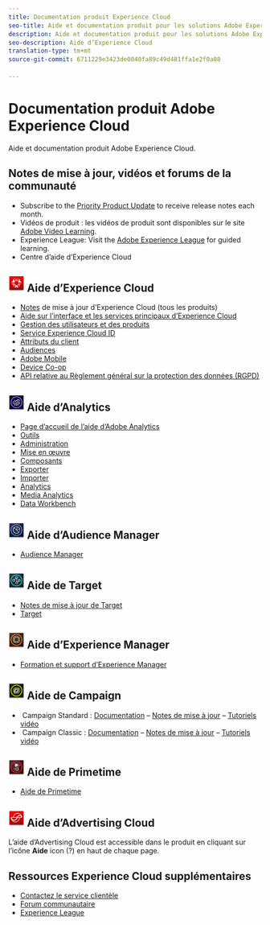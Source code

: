 ```yaml
---
title: Documentation produit Experience Cloud
seo-title: Aide et documentation produit pour les solutions Adobe Experience Cloud.
description: Aide et documentation produit pour les solutions Adobe Experience Cloud.
seo-description: Aide d’Experience Cloud
translation-type: tm+mt
source-git-commit: 6711229e3423de0040fa89c49d481ffa1e2f0a08

---
```



# Documentation produit Adobe Experience Cloud

Aide et documentation produit Adobe Experience Cloud.

## Notes de mise à jour, vidéos et forums de la communauté

* Subscribe to the [Priority Product Update](https://www.adobe.com/subscription/priority-product-update.html) to receive release notes each month.
* Vidéos de produit : les vidéos de produit sont disponibles sur le site [Adobe Video Learning](https://helpx.adobe.com/experience-cloud/tutorials.html).
* Experience League: Visit the [Adobe Experience League](https://landing.adobe.com/experience-league/) for guided learning.
* Centre d’aide d’Experience Cloud

## ![Aide d’Experience Cloud](assets/experience_cloud_appicon_32.png) Aide d’Experience Cloud

* [Notes](https://docs.adobe.com/content/help/en/release-notes/experience-cloud/current.html) de mise à jour d’Experience Cloud (tous les produits)
* [Aide sur l’interface et les services principaux d’Experience Cloud](https://docs.adobe.com/content/help/en/core-services/interface/experience-cloud.html)
* [Gestion des utilisateurs et des produits](https://docs.adobe.com/content/help/en/core-services/interface/manage-users-and-products/admin-getting-started.html)
* [Service Experience Cloud ID](https://docs.adobe.com/content/help/en/id-service/using/home.html)
* [Attributs du client](https://docs.adobe.com/content/help/en/core-services/interface/customer-attributes/attributes.html)
* [Audiences](https://docs.adobe.com/content/help/en/core-services/interface/audiences/audience-library.html)
* [Adobe Mobile](https://docs.adobe.com/content/help/en/mobile-services/using/home.html)
* [Device Co-op](https://docs.adobe.com/content/help/en/device-co-op/using/home.html)
* [API relative au Règlement général sur la protection des données (RGPD)](https://www.adobe.io/apis/experiencecloud/gdpr.html)

## ![Aide d’Analytics](assets/mc_analytics_32.png) Aide d’Analytics

* [Page d’accueil de l’aide d’Adobe Analytics](https://docs.adobe.com/content/help/en/analytics/landing/home.html)
* [Outils](https://docs.adobe.com/content/help/en/analytics/analyze/home.html)
* [Administration](https://docs.adobe.com/content/help/en/analytics/admin/home.html)
* [Mise en œuvre](https://docs.adobe.com/content/help/en/analytics/implementation/home.html)
* [Composants](https://docs.adobe.com/content/help/en/analytics/components/home.html)
* [Exporter](https://docs.adobe.com/content/help/en/analytics/export/home.html)
* [Importer](https://docs.adobe.com/content/help/en/analytics/import/home.html)
* [Analytics](https://docs.adobe.com/content/help/en/analytics/integration/home.html)
* [Media Analytics](https://docs.adobe.com/content/help/en/media-analytics/using/media-overview.html)
* [Data Workbench](https://marketing.adobe.com/resources/help/en_US/insight/)

## ![Aide d’Audience Manager](assets/mc_audiencemanager_32.png) Aide d’Audience Manager

* [Audience Manager](https://docs.adobe.com/content/help/en/audience-manager/user-guide/aam-home.html)

## ![Aide de Target](assets/mc_target_32.png) Aide de Target

* [Notes de mise à jour de Target](https://docs.adobe.com/content/help/en/target/using/release-notes/release-notes.html)
* [Target](https://docs.adobe.com/content/help/en/target/using/target-home.html)

## ![Aide d’Experience Manager](assets/mc_experiencemanager_32.png) Aide d’Experience Manager

* [Formation et support d’Experience Manager](https://helpx.adobe.com/support/experience-manager.html)

## ![Aide de Campaign](assets/mc_campaign_32.png) Aide de Campaign

*  Campaign Standard : [Documentation](https://helpx.adobe.com/support/campaign/standard.html) – [Notes de mise à jour](https://docs.adobe.com/content/help/en/campaign-standard/using/release-notes/release-notes.html) – [Tutoriels vidéo](https://docs.adobe.com/content/help/en/campaign-learn/campaign-standard-tutorials/overview.html)
*  Campaign Classic : [Documentation](https://helpx.adobe.com/support/campaign/classic.html) – [Notes de mise à jour](https://docs.campaign.adobe.com/doc/AC/en/RN.html) – [Tutoriels vidéo](https://docs.adobe.com/content/help/en/campaign-learn/campaign-classic-tutorials/overview.html)

## ![Aide de Primetime](assets/primetime_app_32.png) Aide de Primetime

* [Aide de Primetime](http://help.adobe.com/en_US/primetime/)

## ![Aide d’Advertising Cloud](assets/advertisingcloud_appicon_32.png) Aide d’Advertising Cloud

L’aide d’Advertising Cloud est accessible dans le produit en cliquant sur l’icône **Aide** icon (?) en haut de chaque page.

## Ressources Experience Cloud supplémentaires

* [Contactez le service clientèle](https://helpx.adobe.com/contact/enterprise-support.ec.html)
* [Forum communautaire](https://forums.adobe.com/community/experience-cloud)
* [Experience League](https://landing.adobe.com/experience-league/)